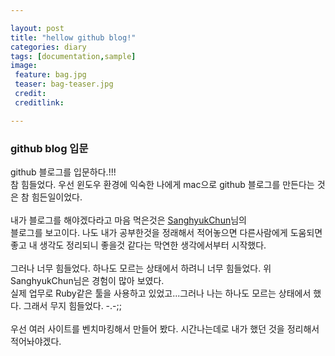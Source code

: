 ```yaml
---

layout: post
title: "hellow github blog!"
categories: diary
tags: [documentation,sample]
image:
 feature: bag.jpg
 teaser: bag-teaser.jpg
 credit:
 creditlink:

---
```


### github blog 입문

github 블로그를 입문하다.!!!  <br>
참 힘들었다. 우선 윈도우 환경에 익숙한 나에게 mac으로 github 블로그를 만든다는 것은 참 힘든일이었다.<br>
<br>
내가 블로그를 해야겠다라고 마음 먹은것은 [SanghyukChun](http://sanghyukchun.github.io/)님의  <br>
블로그를 보고이다. 나도 내가 공부한것을 정래해서 적어놓으면 다른사람에게 도움되면 좋고 내 생각도 정리되니 좋을것 같다는 막연한 생각에서부터 시작했다.<br>
<br>
그러나 너무 힘들었다. 하나도 모르는 상태에서 하려니 너무 힘들었다. 위 SanghyukChun님은 경험이 많아 보였다.  <br>
실제 업무로 Ruby같은 툴을 사용하고 있었고...그러나 나는 하나도 모르는 상태에서 했다. 그래서 무지 힘들었다. -.-;;<br>
<br>
우선 여러 사이트를 벤치마킹해서 만들어 봤다. 시간나는데로 내가 했던 것을 정리해서 적어놔야겠다.<br>
